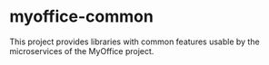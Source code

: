 # myoffice-common

This project provides libraries with common features usable by the microservices of the MyOffice project.
